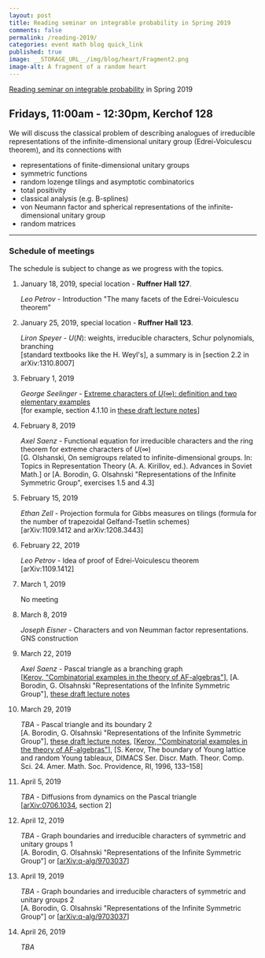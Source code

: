 ```yaml
---
layout: post
title: Reading seminar on integrable probability in Spring 2019
comments: false
permalink: /reading-2019/
categories: event math blog quick_link
published: true
image: __STORAGE_URL__/img/blog/heart/Fragment2.png
image-alt: A fragment of a random heart
---
```


<div><a href="{{site.url}}/reading-2019/">Reading seminar on integrable probability</a> in Spring 2019</div>
<!--more-->

<h2 class="mt-4 mb-3"> Fridays, 11:00am - 12:30pm, Kerchof 128</h2>

We will discuss the classical problem of describing analogues of irreducible representations of the infinite-dimensional unitary group (Edrei-Voiculescu theorem), and its connections with 
- representations of finite-dimensional unitary groups
- symmetric functions
- random lozenge tilings and asymptotic combinatorics
- total positivity 
- classical analysis (e.g. B-splines)
- von Neumann factor and spherical representations of the infinite-dimensional unitary group
- random matrices


---

### Schedule of meetings

The schedule is subject to change as we progress with the topics.

1. January 18, 2019, special location - **Ruffner Hall 127**.
    
    *Leo Petrov* - Introduction "The many facets of the Edrei-Voiculescu theorem"

2. January 25, 2019, special location - **Ruffner Hall 123**.

    *Liron Speyer* - $U(N)$: weights, irreducible characters, Schur polynomials, branching
    <br>
    [standard textbooks like the H. Weyl's], a summary is in [section 2.2 in arXiv:1310.8007]

3. February 1, 2019

    *George Seelinger* - <a href="https://ghseeli.github.io/grad-school-writings/presentations/two-elementary-examples-of-extreme-characters-of-u-infty.pdf">Extreme characters of $U(\infty)$: definition and two elementary examples</a>
    <br>
    [for example, section 4.1.10 in [these draft lecture notes](https://d3m0khvr0ybm92.cloudfront.net/courses/7382F12/LectureNotes.pdf)]

3. February 8, 2019

    *Axel Saenz* - Functional equation for irreducible characters and the ring theorem for extreme characters of $U(\infty)$
    <br>
    [G. Olshanski, On semigroups related to infinite-dimensional groups. In: Topics in Representation Theory (A. A. Kirillov, ed.). Advances in Soviet Math.] or [A. Borodin, G. Olsahnski "Representations of the Infinite Symmetric Group", exercises 1.5 and 4.3]

3. February 15, 2019

    *Ethan Zell* - Projection formula for Gibbs measures on tilings (formula for the number of trapezoidal Gelfand-Tsetlin schemes)
    <br>
    [arXiv:1109.1412 and arXiv:1208.3443]

3. February 22, 2019

    *Leo Petrov* - Idea of proof of Edrei-Voiculescu theorem
    <br>
    [arXiv:1109.1412]

3. March 1, 2019

    No meeting
    <br>

3. March 8, 2019

    *Joseph Eisner* - Characters and von Neumman factor representations. GNS construction
    <br>

3. March 22, 2019

    *Axel Saenz* - Pascal triangle as a branching graph
    <br>
    [[Kerov, "Combinatorial examples in the theory of AF-algebras"](https://link.springer.com/article/10.1007%2FBF01480687)],
    [A. Borodin, G. Olsahnski "Representations of the Infinite Symmetric Group"],
    [these draft lecture notes](https://d3m0khvr0ybm92.cloudfront.net/courses/7382F12/LectureNotes.pdf)

3. March 29, 2019

    *TBA* - Pascal triangle and its boundary 2
    <br>
    [A. Borodin, G. Olsahnski "Representations of the Infinite Symmetric Group"],
    [these draft lecture notes](https://d3m0khvr0ybm92.cloudfront.net/courses/7382F12/LectureNotes.pdf),
    [[Kerov, "Combinatorial examples in the theory of AF-algebras"](https://link.springer.com/article/10.1007%2FBF01480687)],
    [S. Kerov, The boundary of Young lattice and random Young tableaux, DIMACS Ser. Discr. Math. Theor. Comp. Sci. 24. Amer. Math. Soc. Providence, RI, 1996, 133–158]

3. April 5, 2019

    *TBA* - Diffusions from dynamics on the Pascal triangle
    <br>
    [[arXiv:0706.1034](https://arxiv.org/pdf/0706.1034.pdf), section 2]


3. April 12, 2019

    *TBA* - Graph boundaries and irreducible characters of symmetric and unitary groups 1
    <br>
    [A. Borodin, G. Olsahnski "Representations of the Infinite Symmetric Group"] or
    [[arXiv:q-alg/9703037](https://arxiv.org/abs/q-alg/9703037)] 

3. April 19, 2019

    *TBA* - Graph boundaries and irreducible characters of symmetric and unitary groups 2
    <br>
    [A. Borodin, G. Olsahnski "Representations of the Infinite Symmetric Group"] or
    [[arXiv:q-alg/9703037](https://arxiv.org/abs/q-alg/9703037)] 

3. April 26, 2019

    *TBA* 

